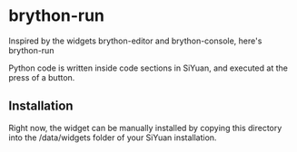 # brython-run

Inspired by the widgets brython-editor and brython-console, here's brython-run

Python code is written inside code sections in SiYuan, and executed at the press of a button.

## Installation

Right now, the widget can be manually installed by copying this directory into the /data/widgets folder of your SiYuan installation.
